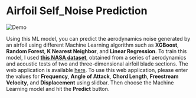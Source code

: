 # Airfoil Self_Noise Prediction

![Demo](https://user-images.githubusercontent.com/53497388/116295212-d65f3a80-a766-11eb-9591-741fa12b6846.gif)

Using this ML model, you can predict the aerodynamics noise generated by an airfoil using different Machine Learning algorithm such as **XGBoost**, **Random Forest**, **K Nearest Neighbor**, and **Linear Regression**. To train this model, I used [**this NASA dataset**](https://archive.ics.uci.edu/ml/datasets/airfoil+self-noise), obtained from a series of aerodynamics and acoustic tests of two and three-dimensional airfoil blade sections. The web application is available [here](https://share.streamlit.io/masoud-ghasemian/airfoil_self_noise/airfoil-app.py). To use this web application, please enter the values for **Frequency**, **Angle of Attack**, **Chord Length**,  **Freestream Velocity**, and **Displacement** using slidbar. Then choose the Machine Learning model and hit the **Predict** button.

 
